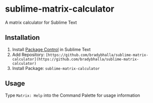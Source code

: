 # sublime-matrix-calculator
A matrix calculator for Sublime Text

## Installation

1. Install [Package Control](https://sublime.wbond.net/) in Sublime Text
2. Add Repository: `[https://github.com/bradybhalla/sublime-matrix-calculator](https://github.com/bradybhalla/sublime-matrix-calculator)`
3. Install Package: `sublime-matrix-calculator`

## Usage
Type `Matrix: Help` into the Command Palette for usage information
